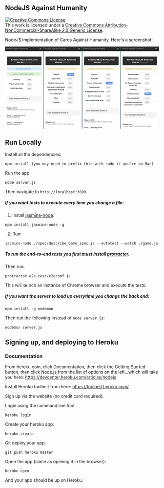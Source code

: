## NodeJS Against Humanity

<a rel="license" href="http://creativecommons.org/licenses/by-nc-sa/2.0/"><img alt="Creative Commons License" style="border-width:0" src="http://i.creativecommons.org/l/by-nc-sa/2.0/88x31.png" /></a><br />This work is licensed under a <a rel="license" href="http://creativecommons.org/licenses/by-nc-sa/2.0/">Creative Commons Attribution-NonCommercial-ShareAlike 2.0 Generic License</a>.

NodeJS implementation of Cards Against Humanity. Here's a screenshot:

<img src="/nodejs-against-humanity.png" />

## Run Locally

Install all the dependencies:

    npm install (you may need to prefix this with sudo if you're on Mac)

Run the app:

    node server.js

Then navigate to `http://localhost:3000`

##### If you want tests to execute every time you change a file:
1. Install [jasmine-node](https://github.com/mhevery/jasmine-node):
```
npm install jasmine-node -g
```
2. Run:
```
jasmine-node ./spec/describe_Game_spec.js --autotest --watch ./game.js
```

##### To run the end-to-end tests you first must install [protractor](https://github.com/angular/protractor/blob/master/docs/getting-started.md).

Then run:

    protractor e2e-test/e2econf.js
    
This will launch an instance of Chrome browser and execute the tests.

##### If you want the server to load up everytime you change the back end:

    npm install -g nodemon

Then run the following instead of `node server.js`:

    nodemon server.js

## Signing up, and deploying to Heroku

### Documentation

From heroku.com, click Documentation, then click the Getting Started button, then click Node.js from the list of options on the left...which will take you here: https://devcenter.heroku.com/articles/nodejs

Install Heroku toolbelt from here: https://toolbelt.heroku.com/

Sign up via the website (no credit card required).

Login using the command line tool:

    heroku login

Create your heroku app:

    heroku create

Git deploy your app:

    git push heroku master

Open the app (same as opening it in the browser):

    heroku open

And your app should be up on Heroku.
